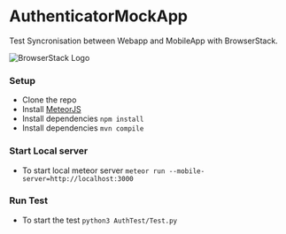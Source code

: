# AuthenticatorMockApp

Test Syncronisation between Webapp and MobileApp with BrowserStack.

![BrowserStack Logo](https://d98b8t1nnulk5.cloudfront.net/production/images/layout/logo-header.png?1469004780)

### Setup

* Clone the repo
* Install [MeteorJS](https://www.meteor.com/developers/install)
* Install dependencies `npm install`
* Install dependencies `mvn compile`

### Start Local server

- To start local meteor server `meteor run --mobile-server=http://localhost:3000`

### Run Test

- To start the test `python3 AuthTest/Test.py`
